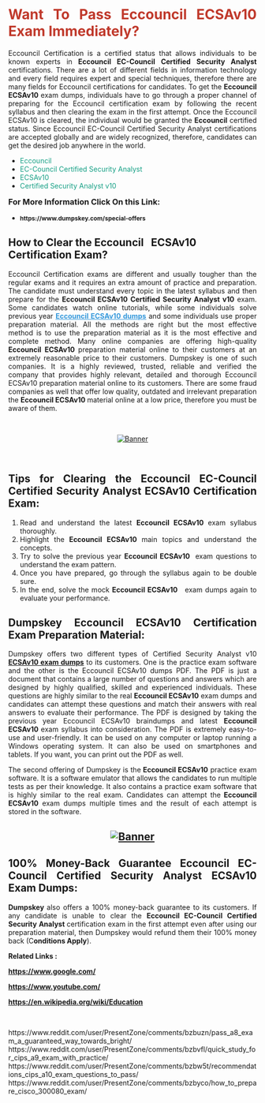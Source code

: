 <h1 style="text-align: justify;"><span style="color:#c0392b;"><strong>Want To Pass Eccouncil ECSAv10 Exam Immediately?</strong></span></h1>

<p style="text-align: justify;">Eccouncil Certification is a certified status that allows individuals to be known experts in<strong> Eccouncil EC-Council Certified Security Analyst</strong> certifications. There are a lot of different fields in information technology and every field requires expert and special techniques, therefore there are many fields for Eccouncil certifications for candidates. To get the <strong>Eccouncil ECSAv10 </strong>exam dumps, individuals have to go through a proper channel of preparing for the Eccouncil certification exam by following the recent syllabus and then clearing the exam in the first attempt. Once the Eccouncil ECSAv10 is cleared, the individual would be granted the <strong>Eccouncil</strong> certified status. Since Eccouncil EC-Council Certified Security Analyst certifications are accepted globally and are widely recognized, therefore, candidates can get the desired job anywhere in the world.</p>

<ul>
	<li style="text-align: justify;"><span style="color:#16a085;">Eccouncil</span></li>
	<li style="text-align: justify;"><span style="color:#16a085;">EC-Council Certified Security Analyst  </span></li>
	<li style="text-align: justify;"><span style="color:#16a085;">ECSAv10</span></li>
	<li style="text-align: justify;"><span style="color:#16a085;">Certified Security Analyst v10</span></li>
</ul>

<p style="text-align: justify;"><span style="font-size:16px;"><strong>For More Information Click On this Link:</strong></span></p>

<ul>
	<li style="text-align: justify;"><span style="font-size:12px;"><strong>https://www.dumpskey.com/special-offers</strong></span></li>
</ul>

<h2><strong>How to Clear the Eccouncil   ECSAv10 Certification Exam?</strong></h2>

<p style="text-align: justify;">Eccouncil Certification exams are different and usually tougher than the regular exams and it requires an extra amount of practice and preparation. The candidate must understand every topic in the latest syllabus and then prepare for the <strong>Eccouncil ECSAv10 Certified Security Analyst v10</strong> exam. Some candidates watch online tutorials, while some individuals solve previous year <a href="https://www.dumpskey.com/eccouncil/ecsav10-braindumps"><span style="color:#3498db;"><u><strong>Eccouncil ECSAv10 dumps</strong></u></span></a> and some individuals use proper preparation material. All the methods are right but the most effective method is to use the preparation material as it is the most effective and complete method. Many online companies are offering high-quality <strong>Eccouncil ECSAv10 </strong>preparation material online to their customers at an extremely reasonable price to their customers. Dumpskey is one of such companies. It is a highly reviewed, trusted, reliable and verified the company that provides highly relevant, detailed and thorough Eccouncil ECSAv10 preparation material online to its customers. There are some fraud companies as well that offer low quality, outdated and irrelevant preparation the <strong>Eccouncil ECSAv10 </strong>material online at a low price, therefore you must be aware of them.</p>

<p style="text-align: justify;"> </p>

<p style="text-align: center;"><a href="https://www.dumpskey.com/eccouncil/ecsav10-braindumps"><img src="http://soperdoper.com/search_portal/uploads/general_banners/1562740316_Untitled_Linked_Comp_01.gif" alt="Banner"/></a></p>

<p style="text-align: center;"> </p>

<h2 style="text-align: justify;"><strong>Tips for Clearing the Eccouncil EC-Council Certified Security Analyst ECSAv10 Certification Exam:</strong></h2>

<ol>
	<li style="text-align: justify;">Read and understand the latest <strong>Eccouncil ECSAv10 </strong>exam syllabus thoroughly.</li>
	<li style="text-align: justify;">Highlight the<strong> Eccouncil ECSAv10 </strong>main topics and understand the concepts.</li>
	<li style="text-align: justify;">Try to solve the previous year <strong>Eccouncil ECSAv10 </strong> exam questions to understand the exam pattern.</li>
	<li style="text-align: justify;">Once you have prepared, go through the syllabus again to be double sure.</li>
	<li style="text-align: justify;">In the end, solve the mock <strong>Eccouncil ECSAv10  </strong> exam dumps again to evaluate your performance.</li>
</ol>

<h2 style="text-align: justify;"><strong>Dumpskey Eccouncil ECSAv10 Certification Exam Preparation Material:</strong></h2>

<p style="text-align: justify;">Dumpskey offers two different types of Certified Security Analyst v10 <strong><a href="https://www.dumpskey.com/eccouncil/ecsav10-braindumps">ECSAv10 exam dumps</a></strong> to its customers. One is the practice exam software and the other is the Eccouncil ECSAv10 dumps PDF. The PDF is just a document that contains a large number of questions and answers which are designed by highly qualified, skilled and experienced individuals. These questions are highly similar to the real <strong>Eccouncil ECSAv10</strong> exam dumps and candidates can attempt these questions and match their answers with real answers to evaluate their performance. The PDF is designed by taking the previous year Eccouncil ECSAv10 braindumps and latest <strong>Eccouncil ECSAv10 </strong>exam syllabus into consideration. The PDF is extremely easy-to-use and user-friendly. It can be used on any computer or laptop running a Windows operating system. It can also be used on smartphones and tablets. If you want, you can print out the PDF as well.</p>

<p style="text-align: justify;">The second offering of Dumpskey is the<strong> Eccouncil ECSAv10</strong> practice exam software. It is a software emulator that allows the candidates to run multiple tests as per their knowledge. It also contains a practice exam software that is highly similar to the real exam. Candidates can attempt the<strong> Eccouncil ECSAv10</strong> exam dumps multiple times and the result of each attempt is stored in the software.</p>

<h2 style="text-align: center;"><a href="https://www.dumpskey.com/eccouncil/ecsav10-braindumps"><img src="http://soperdoper.com/search_portal/uploads/general_banners/1562743625_8ppZk49y_HM0oke96j0cic4OdOo.jpg" alt="Banner"/></a></h2>

<h2 style="text-align: justify;"><strong>100% Money-Back Guarantee Eccouncil EC-Council Certified Security Analyst ECSAv10 Exam Dumps:</strong></h2>

<p style="text-align: justify;"><strong>Dumpskey </strong>also offers a 100% money-back guarantee to its customers. If any candidate is unable to clear the <strong>Eccouncil EC-Council Certified Security Analyst </strong>certification exam in the first attempt even after using our preparation material, then Dumpskey would refund them their 100% money back (C<strong>onditions Apply</strong>).</p>

<p style="text-align: justify;"><strong>Related Links :</strong></p>

<p><a href="https://www.google.com/" rel="noopener noreferrer" target="_blank"><strong>https://www.google.com/</strong></a></p>

<p><a href="https://www.youtube.com/" rel="noopener noreferrer" target="_blank"><strong>https://www.youtube.com/</strong></a></p>

<p><a href="https://en.wikipedia.org/wiki/Education" rel="noopener noreferrer" target="_blank"><strong>https://en.wikipedia.org/wiki/Education</strong></a></p>

<p> </p>
https://www.reddit.com/user/PresentZone/comments/bzbuzn/pass_a8_exam_a_guaranteed_way_towards_bright/
https://www.reddit.com/user/PresentZone/comments/bzbvfl/quick_study_for_cips_a9_exam_with_practice/
https://www.reddit.com/user/PresentZone/comments/bzbw5t/recommendations_cips_a10_exam_questions_to_pass/
https://www.reddit.com/user/PresentZone/comments/bzbyco/how_to_prepare_cisco_300080_exam/
